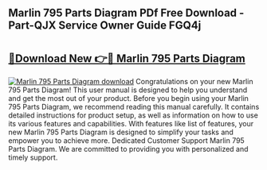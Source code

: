 ## Marlin 795 Parts Diagram PDf Free Download - Part-QJX Service Owner Guide FGQ4j

# <h2><a href="http://dfsgvb6.blite.top/?on=Marlin+795+Parts+Diagram">🔗Download New 👉🔴 Marlin 795 Parts Diagram</a></h2>

[![Marlin 795 Parts Diagram download](https://i.imgur.com/lujVjoI.png)](http://dfsgvb6.blite.top/?on=Marlin+795+Parts+Diagram)
Congratulations on your new Marlin 795 Parts Diagram! This user manual is designed to help you understand and get the most out of your product. Before you begin using your Marlin 795 Parts Diagram, we recommend reading this manual carefully. It contains detailed instructions for product setup, as well as information on how to use its various features and capabilities. With features like list of features, your new Marlin 795 Parts Diagram is designed to simplify your tasks and empower you to achieve more. Dedicated Customer Support Marlin 795 Parts Diagram. We are committed to providing you with personalized and timely support.
